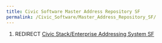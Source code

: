 ```yaml
---
title: Civic Software Master Address Repository SF
permalink: /Civic_Software/Master_Address_Repository_SF/
---
```


1.  REDIRECT [Civic Stack/Enterprise Addressing System SF](/Civic_Stack/Enterprise_Addressing_System_SF "wikilink")

